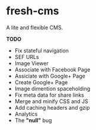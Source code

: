 # fresh-cms
A lite and flexible CMS.

**TODO**
* Fix stateful navigation
* SEF URLs
* Image Viewer
* Associate with Facebook Page
* Assiciate with Google+ Page
* Create Google+ Page
* Image dimention spaceholding
* Fix meta data for share links
* Merge and minify CSS and JS
* Add caching headers and gzip
* Analytics
* The **"null"** bug
